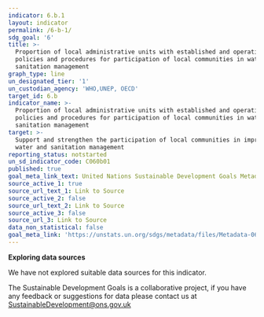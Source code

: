 ```yaml
---
indicator: 6.b.1
layout: indicator
permalink: /6-b-1/
sdg_goal: '6'
title: >-
  Proportion of local administrative units with established and operational
  policies and procedures for participation of local communities in water and
  sanitation management
graph_type: line
un_designated_tier: '1'
un_custodian_agency: 'WHO,UNEP, OECD'
target_id: 6.b
indicator_name: >-
  Proportion of local administrative units with established and operational
  policies and procedures for participation of local communities in water and
  sanitation management
target: >-
  Support and strengthen the participation of local communities in improving
  water and sanitation management
reporting_status: notstarted
un_sd_indicator_code: C060b01
published: true
goal_meta_link_text: United Nations Sustainable Development Goals Metadata (pdf 428kB)
source_active_1: true
source_url_text_1: Link to Source
source_active_2: false
source_url_text_2: Link to Source
source_active_3: false
source_url_3: Link to Source
data_non_statistical: false
goal_meta_link: 'https://unstats.un.org/sdgs/metadata/files/Metadata-06-0B-01.pdf'
---
```

**Exploring data sources**   

We have not explored suitable data sources for this indicator. 

The Sustainable Development Goals is a collaborative project, if you have any feedback or suggestions for data please contact us at <SustainableDevelopment@ons.gov.uk>

